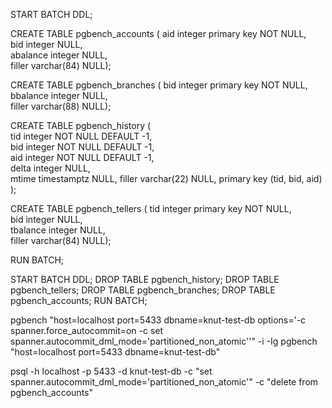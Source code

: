 START BATCH DDL;

CREATE TABLE pgbench_accounts (
aid integer primary key  NOT NULL,            
bid integer  NULL,                
abalance integer  NULL,           
filler varchar(84)  NULL);

CREATE TABLE pgbench_branches (
bid integer primary key  NOT NULL,            
bbalance integer  NULL,           
filler varchar(88)  NULL);

CREATE TABLE pgbench_history (       
tid integer  NOT NULL DEFAULT -1,                      
bid integer  NOT NULL DEFAULT -1,                      
aid integer  NOT NULL DEFAULT -1,                      
delta integer  NULL,                    
mtime timestamptz  NULL,
filler varchar(22)  NULL,
primary key (tid, bid, aid)
);

CREATE TABLE pgbench_tellers (
tid integer  primary key NOT NULL,           
bid integer  NULL,               
tbalance integer  NULL,          
filler varchar(84)  NULL);

RUN BATCH;


START BATCH DDL;
DROP TABLE pgbench_history;
DROP TABLE pgbench_tellers;
DROP TABLE pgbench_branches;
DROP TABLE pgbench_accounts;
RUN BATCH;


pgbench "host=localhost port=5433 dbname=knut-test-db options='-c spanner.force_autocommit=on -c set spanner.autocommit_dml_mode=\'partitioned_non_atomic\''" -i -Ig
pgbench "host=localhost port=5433 dbname=knut-test-db"


psql -h localhost -p 5433 -d knut-test-db -c "set spanner.autocommit_dml_mode='partitioned_non_atomic'" -c "delete from pgbench_accounts"
